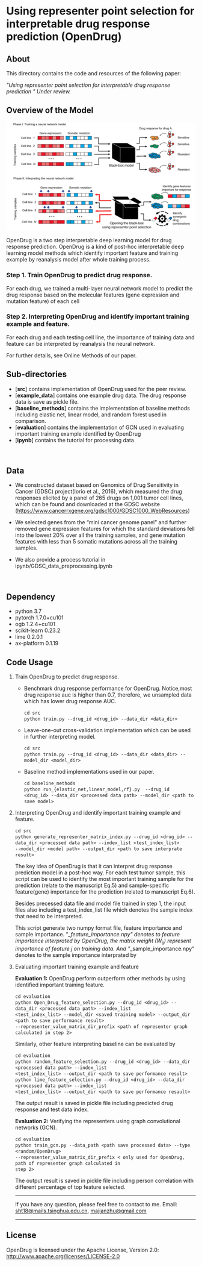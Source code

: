 # Using representer point selection for interpretable drug response prediction (OpenDrug)

## About
This directory contains the code and resources of the following paper:

<i>"Using representer point selection for interpretable drug response prediction 
" Under review. </i>


## Overview of the Model


<p align="center">
<img  src="figure/OpenDrug1.png"> 
</p>

OpenDrug is a two step interpretable deep learning model for drug response prediction. OpenDrug is a kind of post-hoc
 interpretable deep learning model methods which identify important feature and training example by reanalysis model 
 after 
  whole training process.
### Step 1. Train OpenDrug to predict drug response.
For each drug, we trained a multi-layer neural network model to predict the drug response based on the molecular 
features (gene expression and mutation feature) of each cell
 
### Step 2. Interpreting OpenDrug and identify important training example and feature.
For each drug and each testing cell line, the importance of training data and feature can be interpreted by 
reanalysis the neural network.  




For further details, see Online Methods of our paper. 

## Sub-directories
  - [**src**] contains implementation of OpenDrug used for the peer review. 
  - [**example_data**] contains one example drug data. The drug response data is save as pickle file.
  - [**baseline_methods**] contains the implementation of baseline methods including elastic net, linear model, and random 
  forest used
   in comparison.
  - [**evaluation**] contains the implementation of GCN used in evaluating important training example identified by 
  OpenDrug
  - [**ipynb**] contains the tutorial for processing data

<br>

## Data
  - We constructed dataset based on Genomics of Drug Sensitivity in Cancer (GDSC) project(Iorio et al., 2016), which 
  measured the drug responses elicited by a panel of 265 drugs on 1,001 tumor cell lines, which can be found and 
  downloaded at the GDSC website (https://www.cancerrxgene.org/gdsc1000/GDSC1000_WebResources)
  
   - We selected genes from the “mini cancer genome panel” and further removed gene expression features for which the 
   standard 
   deviations fell into the lowest 20% over all the 
   training samples, and gene mutation features with less than 5 somatic mutations across all the training samples.
   
  - We also provide a process tutorial in ipynb/GDSC_data_preprocessing.ipynb
    
<br>

## Dependency
- python 3.7
- pytorch 1.7.0+cu101
- ogb 1.2.4+cu101
- scikit-learn 0.23.2
- lime 0.2.0.1
- ax-platform 0.1.19


## Code Usage
1. Train OpenDrug to predict drug response. 
    - Benchmark drug response performance for OpenDrug. Notice,most drug response auc is higher than 0.7, therefore, we 
    unsampled data which has lower drug response AUC.
        ```
        cd src
        python train.py --drug_id <drug_id> --data_dir <data_dir> 
        ```
    - Leave-one-out cross-validation implementation which can be used in further interpreting model.
        ```
        cd src
        python train.py --drug_id <drug_id> --data_dir <data_dir> --model_dir <model_dir>
        ```
    - Baseline method implementations used in our paper.
        ```
        cd baseline_methods
        python run_{elastic_net,linear_model,rf}.py  --drug_id <drug_id> --data_dir <processed data path> --model_dir <path to save model> 
        ```

2. Interpreting OpenDrug and identify important training example and feature.
    ```
    cd src
    python generate_representer_matrix_index.py --drug_id <drug_id> --data_dir <processed data path> --index_list <test_index_list> 
    --model_dir <model path> --output_dir <path to save interprate result> 
    ```
    The key idea of OpenDrug is that it can interpret drug response prediction model in a post-hoc way. For each 
    test tumor sample, this script 
    can be used to identify the most important training sample for the prediction (relate to the manuscript Eq.5) and
     sample-specific feature(gene) importance for the prediction (related to manuscript Eq.6).
    
    Besides precessed data file and model file trained in step 1, the input files also including a test_index_list file which denotes the sample index that need to be interpreted.
    
    
    This script generate two numpy format file, feature importance and sample importance. "*\_feature\_importance.npy" 
    denotes to feature importance interprated by OpenDrug, the matrix weight (W<sub>ij</sub>) represent importance of
     feature j on training data. And "*\_sample\_importance.npy" denotes to  the sample importance interprated by 

3. Evaluating important training example and feature

    **Evaluation 1:** OpenDrug perform outperform other methods by using identified important training feature. 
    ```
    cd evaluation
    python Open_Drug_feature_selection.py --drug_id <drug_id> --data_dir <processed data path> --index_list 
    <test_index_list> --model_dir <saved training model> --output_dir <path to save performance result> 
    --representer_value_matrix_dir_prefix <path of representer graph calculated in step 2> 
    ```
    Similarly, other feature interpreting baseline can be evaluated by 
    ```
    cd evaluation
    python random_feature_selection.py --drug_id <drug_id> --data_dir <processed data path> --index_list 
    <test_index_list> --output_dir <path to save performance result> 
    python lime_feature_selection.py --drug_id <drug_id> --data_dir <processed data path> --index_list 
    <test_index_list> --output_dir <path to save performance resault> 
    ```
   The output result is saved in pickle file including predicted drug response and test data index.
   
   
   **Evaluation 2:** Verifying the representers using graph convolutional networks (GCN).
   
   ```
   cd evaluation
   python train_gcn.py --data_path <path save processed data> --type <random/OpenDrug> 
   --representer_value_matrix_dir_prefix < only used for OpenDrug, path of representer graph calculated in 
   step 2>
   ```
    The output result is saved in pickle file including person correlation with different percentage of top feature 
  selected.
  
    ---
    If you have any question, please feel free to contact to me.
Email: sht18@mails.tsinghua.edu.cn, majianzhu@gmail.com

    ---

## License
OpenDrug is licensed under the Apache License, Version 2.0: http://www.apache.org/licenses/LICENSE-2.0
